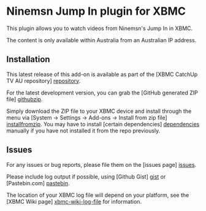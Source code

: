 Ninemsn Jump In plugin for XBMC
===============================

This plugin allows you to watch videos from Ninemsn's Jump In in XBMC.

The content is only available within Australia from an Australian IP address.

Installation
------------
This latest release of this add-on is available as part of the 
[XBMC CatchUp TV AU repository] [repository].

For the latest development version, 
you can grab the [GitHub generated ZIP file] [githubzip].

Simply download the ZIP file to your XBMC device and install through the menu
via [System -> Settings -> Add-ons -> Install from zip file] [installfromzip]. You may have to install [certain dependencies] [dependencies] manually if you have not installed it from the repo previously.

Issues
------
For any issues or bug reports, please file them on the [issues page] [issues].

Please include log output if possible, using [Github Gist] [gist] or 
[Pastebin.com] [pastebin].

The location of your XBMC log file will depend on your platform, 
see the [XBMC Wiki page] [xbmc-wiki-log-file] for information.

[repository]: https://github.com/xbmc-catchuptv-au/repo
[githubzip]: https://github.com/xbmc-catchuptv-au/plugin.video.catchuptv.au.nine/archive/master.zip
[installfromzip]: http://kodi.wiki/view/Add-on_manager#How_to_install_from_a_ZIP_file
[dependencies]: https://github.com/xbmc-catchuptv-au/plugin.video.catchuptv.au.nine/blob/master/addon.xml#L4-7
[issues]: https://github.com/xbmc-catchuptv-au/plugin.video.catchuptv.au.nine/issues
[gist]: https://gist.github.com
[pastebin]: http://pastebin.com/
[xbmc-wiki-log-file]: http://kodi.wiki/view/Log_file/Advanced#Log_files
